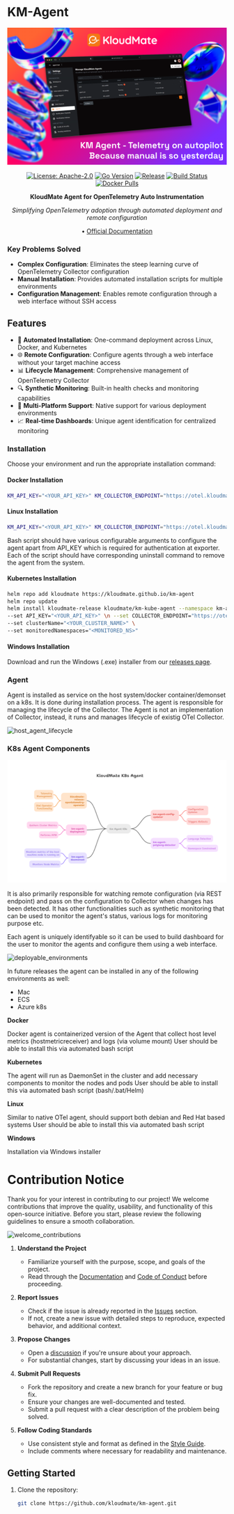 # KM-Agent

<div align="center">

![KM-Agent Banner](docs/banner_km_agent.png)

[![License: Apache-2.0](https://img.shields.io/badge/License-Apache%202.0-blue.svg)](https://opensource.org/licenses/Apache-2.0)
[![Go Version](https://img.shields.io/badge/Go-1.21+-blue.svg)](https://golang.org/)
[![Release](https://img.shields.io/github/release/ansh-devs/km-agent.svg)](https://github.com/ansh-devs/km-agent/releases)
[![Build Status](https://img.shields.io/badge/build-passing-brightgreen.svg)](https://github.com/ansh-devs/km-agent/actions)
[![Docker Pulls](https://img.shields.io/docker/pulls/kloudmate/km-agent.svg)](https://hub.docker.com/r/kloudmate/km-agent)

**KloudMate Agent for OpenTelemetry Auto Instrumentation**

*Simplifying OpenTelemetry adoption through automated deployment and remote configuration*

 • [Official Documentation](https://docs.kloudmate.com/kloudmate-agents) 

</div>


### Key Problems Solved

- **Complex Configuration**: Eliminates the steep learning curve of OpenTelemetry Collector configuration
- **Manual Installation**: Provides automated installation scripts for multiple environments
- **Configuration Management**: Enables remote configuration through a web interface without SSH access

## Features

- 🚀 **Automated Installation**: One-command deployment across Linux, Docker, and Kubernetes
- 🌐 **Remote Configuration**: Configure agents through a web interface without your target machine access
- 📊 **Lifecycle Management**: Comprehensive management of OpenTelemetry Collector
- 🔍 **Synthetic Monitoring**: Built-in health checks and monitoring capabilities
- 🎯 **Multi-Platform Support**: Native support for various deployment environments
- 📈 **Real-time Dashboards**: Unique agent identification for centralized monitoring

### Installation

Choose your environment and run the appropriate installation command:

#### Docker Installation
```bash
KM_API_KEY="<YOUR_API_KEY>" KM_COLLECTOR_ENDPOINT="https://otel.kloudmate.com:4318" bash -c "$(curl -L https://cdn.kloudmate.com/scripts/install_docker.sh)"
```

#### Linux Installation
```bash
KM_API_KEY="<YOUR_API_KEY>" KM_COLLECTOR_ENDPOINT="https://otel.kloudmate.com:4318" bash -c "$(curl -L https://cdn.kloudmate.com/scripts/install_linux.sh)"
```

Bash script should have various configurable arguments to configure the agent apart from API_KEY which is required for authentication at exporter. Each of the script should have corresponding uninstall command to remove the agent from the system.

#### Kubernetes Installation
```bash
helm repo add kloudmate https://kloudmate.github.io/km-agent
helm repo update
helm install kloudmate-release kloudmate/km-kube-agent --namespace km-agent --create-namespace \
--set API_KEY="<YOUR_API_KEY>" \n --set COLLECTOR_ENDPOINT="https://otel.kloudmate.com:4318" \
--set clusterName="<YOUR_CLUSTER_NAME>" \
--set monitoredNamespaces="<MONITORED_NS>"
```

#### Windows Installation
Download and run the Windows (.exe) installer from our [releases page](https://github.com/kloudmate/km-agent/releases).


### Agent
Agent is installed as service on the host system/docker container/demonset on a k8s. It is done during installation process. The agent is responsible for managing the lifecycle of the Collector. The Agent is not an implementation of Collector, instead, it runs and manages lifecycle of existig OTel Collector.

![host_agent_lifecycle](/docs/lifecycle.png)

### K8s Agent Components
![k8s_agent_lifecycle](/docs/km_agent_k8s.png)

It is also primarily responsible for watching remote configuration (via REST endpoint) and pass on the configuration to Collector when changes has been detected. It has other functionalities such as synthetic monitoring that can be used to monitor the agent's status, various logs for monitoring purpose etc.

Each agent is uniquely identifyable so it can be used to build dashboard for the user to monitor the agents and configure them using a web interface.

![deployable_environments](/docs/environments.png)

In future releases the agent can be installed in any of the following environments as well:
* Mac
* ECS
* Azure k8s

**Docker**

Docker agent is containerized version of the Agent that collect host level metrics (hostmetricreceiver) and logs (via volume mount)
User should be able to install this via automated bash script

**Kubernetes**

The agent will run as DaemonSet in the cluster and add necessary components to monitor the nodes and pods
User should be able to install this via automated bash script (bash/.bat/Helm)

**Linux**

Similar to native OTel agent, should support both debian and Red Hat based systems
User should be able to install this via automated bash script

**Windows**

Installation via Windows installer

# Contribution Notice

Thank you for your interest in contributing to our project! We welcome contributions that improve the quality, usability, and functionality of this open-source initiative. Before you start, please review the following guidelines to ensure a smooth collaboration.

![welcome_contributions](/docs/contributions.png)

1. **Understand the Project**
   - Familiarize yourself with the purpose, scope, and goals of the project.
   - Read through the [Documentation](#) and [Code of Conduct](#) before proceeding.

2. **Report Issues**
   - Check if the issue is already reported in the [Issues](#) section.
   - If not, create a new issue with detailed steps to reproduce, expected behavior, and additional context.

3. **Propose Changes**
   - Open a [discussion](#) if you're unsure about your approach.
   - For substantial changes, start by discussing your ideas in an issue.

4. **Submit Pull Requests**
   - Fork the repository and create a new branch for your feature or bug fix.
   - Ensure your changes are well-documented and tested.
   - Submit a pull request with a clear description of the problem being solved.

5. **Follow Coding Standards**
   - Use consistent style and format as defined in the [Style Guide](#).
   - Include comments where necessary for readability and maintenance.

## Getting Started

1. Clone the repository:
   ```bash
   git clone https://github.com/kloudmate/km-agent.git

